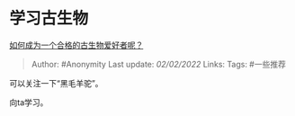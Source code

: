 # 学习古生物
[如何成为一个合格的古生物爱好者呢？](https://www.zhihu.com/question/474358997/answer/2035846490)

> Author: #Anonymity 
Last update: *02/02/2022* 
Links: 
Tags: #一些推荐 

可以关注一下“黑毛羊驼”。

向ta学习。